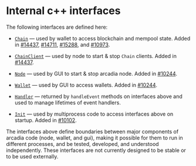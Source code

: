# Internal c++ interfaces

The following interfaces are defined here:

* [`Chain`](chain.h) — used by wallet to access blockchain and mempool state. Added in [#14437](https://github.com/arcadia/arcadia/pull/14437), [#14711](https://github.com/arcadia/arcadia/pull/14711), [#15288](https://github.com/arcadia/arcadia/pull/15288), and [#10973](https://github.com/arcadia/arcadia/pull/10973).

* [`ChainClient`](chain.h) — used by node to start & stop `Chain` clients. Added in [#14437](https://github.com/arcadia/arcadia/pull/14437).

* [`Node`](node.h) — used by GUI to start & stop arcadia node. Added in [#10244](https://github.com/arcadia/arcadia/pull/10244).

* [`Wallet`](wallet.h) — used by GUI to access wallets. Added in [#10244](https://github.com/arcadia/arcadia/pull/10244).

* [`Handler`](handler.h) — returned by `handleEvent` methods on interfaces above and used to manage lifetimes of event handlers.

* [`Init`](init.h) — used by multiprocess code to access interfaces above on startup. Added in [#10102](https://github.com/arcadia/arcadia/pull/10102).

The interfaces above define boundaries between major components of arcadia code (node, wallet, and gui), making it possible for them to run in different processes, and be tested, developed, and understood independently. These interfaces are not currently designed to be stable or to be used externally.
